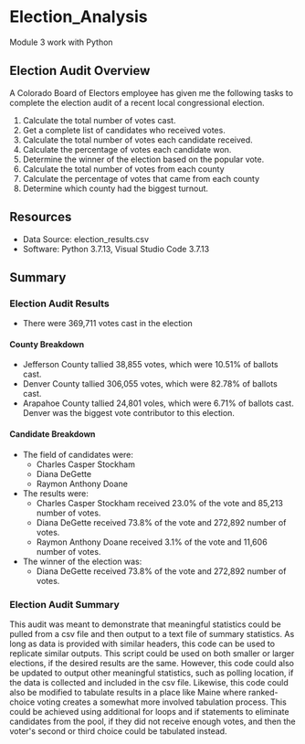 # Election_Analysis
Module 3 work with Python

## Election Audit Overview
A Colorado Board of Electors employee has given me the following tasks to complete the election audit of a recent local congressional election.

1. Calculate the total number of votes cast.
2. Get a complete list of candidates who received votes.
3. Calculate the total number of votes each candidate received.
4. Calculate the percentage of votes each candidate won.
5. Determine the winner of the election based on the popular vote.
6. Calculate the total number of votes from each county
7. Calculate the percentage of votes that came from each county
8. Determine which county had the biggest turnout.

## Resources
- Data Source: election_results.csv
- Software: Python 3.7.13, Visual Studio Code 3.7.13

## Summary


### Election Audit Results
- There were 369,711 votes cast in the election

#### County Breakdown
- Jefferson County tallied 38,855 votes, which were 10.51% of ballots cast.
- Denver County tallied 306,055 votes, which were  82.78% of ballots cast.
- Arapahoe County tallied 24,801 voles, which were 6.71% of ballots cast.
Denver was the biggest vote contributor to this election.

#### Candidate Breakdown
- The field of candidates were:
  -   Charles Casper Stockham
  -   Diana DeGette
  -   Raymon Anthony Doane
- The results were:
  -   Charles Casper Stockham received 23.0% of the vote and 85,213 number of votes.
  -   Diana DeGette received 73.8% of the vote and 272,892 number of votes.
  -   Raymon Anthony Doane received 3.1% of the vote and 11,606 number of votes.
- The winner of the election was:
  -   Diana DeGette received 73.8% of the vote and 272,892 number of votes.

### Election Audit Summary
This audit was meant to demonstrate that meaningful statistics could be pulled from a csv file and then output to a text file of summary statistics.  As long as data is provided with similar headers, this code can be used to replicate similar outputs.  This script could be used on both smaller or larger elections, if the desired results are the same.  However, this code could also be updated to output other meaningful statistics, such as polling location, if the data is collected and included in the csv file.  Likewise, this code could also be modified to tabulate results in a place like Maine where ranked-choice voting creates a somewhat more involved tabulation process.  This could be achieved using additional for loops and if statements to eliminate candidates from the pool, if they did not receive enough votes, and then the voter's second or third choice could be tabulated instead.

